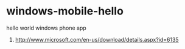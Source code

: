windows-mobile-hello
====================

hello world windows phone app


1. http://www.microsoft.com/en-us/download/details.aspx?id=6135
